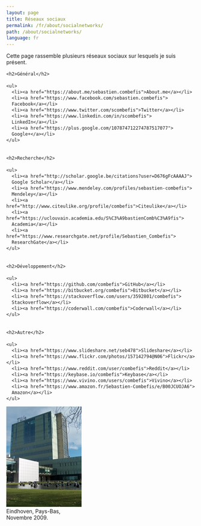 ```yaml
---
layout: page
title: Réseaux sociaux
permalink: /fr/about/socialnetworks/
path: /about/socialnetworks/
language: fr
---
```


<div class="page-col-wrapper">
  <div class="page-col page-col-1">
    <p>Cette page rassemble plusieurs réseaux sociaux sur lesquels je suis
    présent.</p>


    <h2>Général</h2>

    <ul>
      <li><a href="https://about.me/sebastien.combefis">About.me</a></li>
      <li><a href="https://www.facebook.com/sebastien.combefis">
      Facebook</a></li>
      <li><a href="https://www.twitter.com/scombefis">Twitter</a></li>
      <li><a href="https://www.linkedin.com/in/scombefis">
      LinkedIn</a></li>
      <li><a href="https://plus.google.com/107874712274787517077">
      Google+</a></li>
    </ul>


    <h2>Recherche</h2>

    <ul>
      <li><a href="http://scholar.google.be/citations?user=D676gFcAAAAJ">
      Google Scholar</a></li>
      <li><a href="https://www.mendeley.com/profiles/sebastien-combefis">
      Mendeley</a></li>
      <li><a href="http://www.citeulike.org/profile/combefis">Citeulike</a></li>
      <li><a href="https://uclouvain.academia.edu/S%C3%A9bastienComb%C3%A9fis">
      Academia</a></li>
      <li><a href="https://www.researchgate.net/profile/Sebastien_Combefis">
      ResearchGate</a></li>
    </ul>


    <h2>Développement</h2>

    <ul>
      <li><a href="https://github.com/combefis">GitHub</a></li>
      <li><a href="https://bitbucket.org/combefis">Bitbucket</a></li>
      <li><a href="https://stackoverflow.com/users/3592801/combefis">
      Stackoverflow</a></li>
      <li><a href="https://coderwall.com/combefis">Coderwall</a></li>
    </ul>


    <h2>Autre</h2>

    <ul>
      <li><a href="https://www.slideshare.net/seb478">Slideshare</a></li>
      <li><a href="https://www.flickr.com/photos/157142794@N06">Flickr</a></li>
      <li><a href="https://www.reddit.com/user/combefis">Reddit</a></li>
      <li><a href="https://keybase.io/combefis">Keybase</a></li>
      <li><a href="https://www.vivino.com/users/combefis">Vivino</a></li>
      <li><a href="https://www.amazon.fr/Sebastien-Combefis/e/B00JCUOJA6">
      Amazon</a></li>
    </ul>
  </div>
  <div class="page-col page-col-2">
    <p><img src="/images/eindhoven.jpg" alt="Eindhoven, Pays-Bas,
    Novembre 2009." width="200" height="267" /><br />
    Eindhoven, Pays-Bas,<br />
    Novembre 2009.</p>
  </div>
</div>
